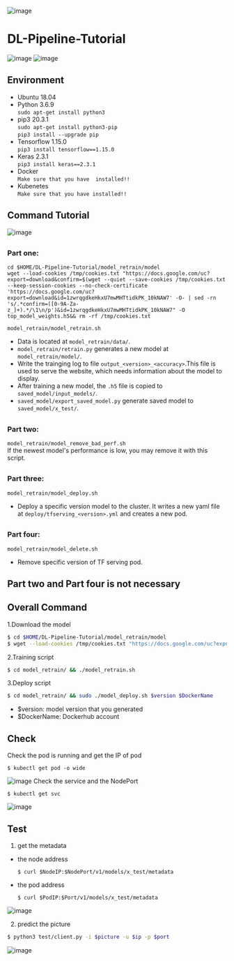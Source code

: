 ![image](https://github.com/Yi-Cheng0101/Watchman_Build_an_End-to-end_Automated_Surveillance_AIoT_System_On_a_Cloud-edge_Integrated-/blob/master/AIoT_img_0.jpeg)

# DL-Pipeline-Tutorial
![image](https://github.com/NTHU-LSALAB/DL-Pipeline-Tutorial/blob/main/picture/system.png)
![image](https://github.com/NTHU-LSALAB/DL-Pipeline-Tutorial/blob/main/picture/MLPipeline.png)

## <h2> Environment
- Ubuntu        18.04
- Python        3.6.9       
`sudo apt-get install python3` 
- pip3          20.3.1      
`sudo apt-get install python3-pip`  
`pip3 install --upgrade pip`  
- Tensorflow    1.15.0  
`pip3 install tensorflow==1.15.0`  
- Keras         2.3.1      
`pip3 install keras==2.3.1`  
- Docker  
`Make sure that you have  installed!!`  
- Kubenetes  
`Make sure that you have installed!!`  

## <h2> Command Tutorial
![image](https://github.com/NTHU-LSALAB/DL-Pipeline-Tutorial/blob/main/picture/tutorial.png)
## <h3> Part one: 
`cd $HOME/DL-Pipeline-Tutorial/model_retrain/model`  
`wget --load-cookies /tmp/cookies.txt "https://docs.google.com/uc?export=download&confirm=$(wget --quiet --save-cookies /tmp/cookies.txt --keep-session-cookies --no-check-certificate 'https://docs.google.com/uc?export=download&id=1zwrqgdkeHkxU7mwMHTtidkPK_10kNAW7' -O- | sed -rn 's/.*confirm=([0-9A-Za-z_]+).*/\1\n/p')&id=1zwrqgdkeHkxU7mwMHTtidkPK_10kNAW7" -O top_model_weights.h5&& rm -rf /tmp/cookies.txt`  

`model_retrain/model_retrain.sh`  

- Data is located at `model_retrain/data/`.
- `model_retrain/retrain.py` generates a new model at `model_retrain/model/`.
- Write the trainging log to file `output_<version>_<accuracy>`.This file is used to serve the website, which needs information about the model to display.
- After training a new model, the `.h5` file is copied to `saved_model/input_models/`.
- `saved_model/export_saved_model.py` generate saved model to `saved_model/x_test/`.

## <h3> Part two: 
`model_retrain/model_remove_bad_perf.sh`  
If the newest model's performance is low, you may remove it with this script.

## <h3> Part three: 
`model_retrain/model_deploy.sh`  
- Deploy a specific version model to the cluster. It writes a new yaml file at `deploy/tfserving_<version>.yml` and creates a new pod.

## <h3> Part four:
`model_retrain/model_delete.sh`  
- Remove specific version of TF serving pod.
  
## Part two and Part four is not necessary

## <h2> Overall Command
1.Download the model  
```bash
$ cd $HOME/DL-Pipeline-Tutorial/model_retrain/model
$ wget --load-cookies /tmp/cookies.txt "https://docs.google.com/uc?export=download&confirm=$(wget --quiet --save-cookies /tmp/cookies.txt --keep-session-cookies --no-check-certificate 'https://docs.google.com/uc?export=download&id=1zwrqgdkeHkxU7mwMHTtidkPK_10kNAW7' -O- | sed -rn 's/.*confirm=([0-9A-Za-z_]+).*/\1\n/p')&id=1zwrqgdkeHkxU7mwMHTtidkPK_10kNAW7" -O top_model_weights.h5&& rm -rf /tmp/cookies.txt
```

2.Training script  
```bash
$ cd model_retrain/ && ./model_retrain.sh  
```
3.Deploy script  
```bash
$ cd model_retrain/ && sudo ./model_deploy.sh $version $DockerName
```

+ $version: model version that you generated
+ $DockerName: Dockerhub account

## <h2> Check

Check the pod is running and get the IP of pod
```
$ kubectl get pod -o wide
```
![image](https://github.com/NTHU-LSALAB/DL-Pipeline-Tutorial/blob/main/picture/pod.PNG)
Check the service and the NodePort  
```
$ kubectl get svc
```
![image](https://github.com/NTHU-LSALAB/DL-Pipeline-Tutorial/blob/main/picture/tfs-service.PNG)

## <h2> Test

1. get the metadata 

  + the node address
	```
	$ curl $NodeIP:$NodePort/v1/models/x_test/metadata
	```
  + the pod address
	```
	$ curl $PodIP:$Port/v1/models/x_test/metadata
	```
  ![image](https://github.com/NTHU-LSALAB/DL-Pipeline-Tutorial/blob/main/picture/metadata.PNG)

2. predict the picture

```bash
$ python3 test/client.py -i $picture -u $ip -p $port
```
  ![image](https://github.com/NTHU-LSALAB/DL-Pipeline-Tutorial/blob/main/picture/test_client.PNG)
